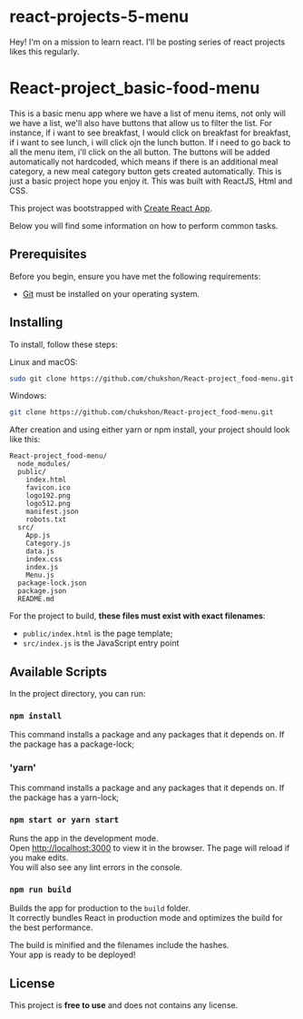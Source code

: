 # react-projects-5-menu
Hey! I'm on a mission to learn react. I'll be posting series of react projects likes this regularly.

# React-project_basic-food-menu
This is a basic menu app where we have a list of menu items, not only will we have a list, we'll also have buttons that allow us to filter the list. For instance, if i want to see breakfast, I would click on breakfast for breakfast, if i want to see lunch, i will click ojn the lunch button. If i need to go back to all the menu item, i'll click on the all button. The buttons will be added automatically not hardcoded, which means if there is an additional meal category, a new meal category button gets created automatically. This is just a basic project hope you enjoy it. This was built with ReactJS, Html and CSS. 

This project was bootstrapped with [Create React App](https://github.com/facebookincubator/create-react-app).

Below you will find some information on how to perform common tasks.<br>


## Prerequisites

Before you begin, ensure you have met the following requirements:

* [Git](https://git-scm.com/downloads "Download Git") must be installed on your operating system.

## Installing

To install, follow these steps:

Linux and macOS:

```bash
sudo git clone https://github.com/chukshon/React-project_food-menu.git
```

Windows:

```bash
git clone https://github.com/chukshon/React-project_food-menu.git
```

After creation and using either yarn or npm install, your project should look like this:

```
React-project_food-menu/
  node_modules/
  public/
    index.html
    favicon.ico
    logo192.png
    logo512.png
    manifest.json
    robots.txt
  src/
    App.js
    Category.js
    data.js
    index.css
    index.js
    Menu.js
  package-lock.json
  package.json
  README.md
```

For the project to build, **these files must exist with exact filenames**:

* `public/index.html` is the page template;
* `src/index.js` is the JavaScript entry point




## Available Scripts

In the project directory, you can run:

### `npm install`
This command installs a package and any packages that it depends on. If the package has a package-lock;

### 'yarn'
This command installs a package and any packages that it depends on. If the package has a yarn-lock;

### `npm start or yarn start`

Runs the app in the development mode.<br>
Open [http://localhost:3000](http://localhost:3000) to view it in the browser.
The page will reload if you make edits.<br>
You will also see any lint errors in the console.


### `npm run build`

Builds the app for production to the `build` folder.<br>
It correctly bundles React in production mode and optimizes the build for the best performance.

The build is minified and the filenames include the hashes.<br>
Your app is ready to be deployed!


## License

This project is **free to use** and does not contains any license.
